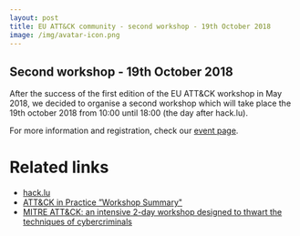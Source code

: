```yaml
---
layout: post
title: EU ATT&CK community - second workshop - 19th October 2018
image: /img/avatar-icon.png
---
```


## Second workshop - 19th October 2018

After the success of the first edition of the EU ATT&CK workshop in May 2018, we decided to organise a second workshop which will take place the 19th october 2018 from 10:00 until 18:00 (the day after hack.lu).

For more information and registration, check our [event page](/event/).


# Related links

- [hack.lu](https://2018.hack.lu/)
- [ ATT&CK in Practice ”Workshop Summary"](/img/ATT&CK-in-Practice-Workshop-Summary.pdf)
- [MITRE ATT&CK: an intensive 2-day workshop designed to thwart the techniques of cybercriminals](https://securitymadein.lu/news/miter-att-ck-an-intensive-2-day-workshop-designed-to-thwart-the-techniques-of-cybercriminals/)
